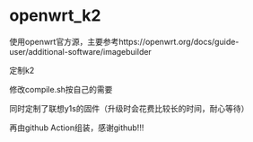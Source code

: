 # openwrt_k2
使用openwrt官方源，主要参考https://openwrt.org/docs/guide-user/additional-software/imagebuilder

定制k2

修改compile.sh按自己的需要

同时定制了联想y1s的固件（升级时会花费比较长的时间，耐心等待）

再由github Action组装，感谢github!!!
